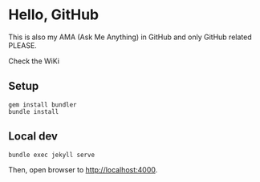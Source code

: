 # Hello, GitHub

This is also my AMA (Ask Me Anything) in GitHub and only GitHub related PLEASE.

Check the WiKi

## Setup

```
gem install bundler
bundle install
```

## Local dev

```
bundle exec jekyll serve
```

Then, open browser to <http://localhost:4000>.
